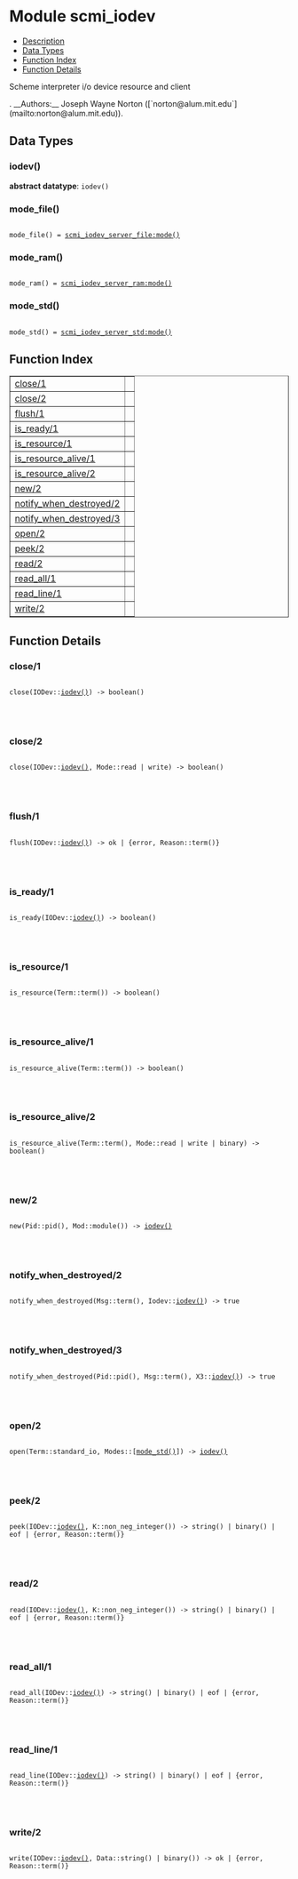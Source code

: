 

# Module scmi_iodev #
* [Description](#description)
* [Data Types](#types)
* [Function Index](#index)
* [Function Details](#functions)


<p>Scheme interpreter i/o device resource and client</p>.
__Authors:__ Joseph Wayne Norton ([`norton@alum.mit.edu`](mailto:norton@alum.mit.edu)).

<a name="types"></a>

## Data Types ##




### <a name="type-iodev">iodev()</a> ###


__abstract datatype__: `iodev()`




### <a name="type-mode_file">mode_file()</a> ###



<pre><code>
mode_file() = <a href="scmi_iodev_server_file.md#type-mode">scmi_iodev_server_file:mode()</a>
</code></pre>





### <a name="type-mode_ram">mode_ram()</a> ###



<pre><code>
mode_ram() = <a href="scmi_iodev_server_ram.md#type-mode">scmi_iodev_server_ram:mode()</a>
</code></pre>





### <a name="type-mode_std">mode_std()</a> ###



<pre><code>
mode_std() = <a href="scmi_iodev_server_std.md#type-mode">scmi_iodev_server_std:mode()</a>
</code></pre>


<a name="index"></a>

## Function Index ##


<table width="100%" border="1" cellspacing="0" cellpadding="2" summary="function index"><tr><td valign="top"><a href="#close-1">close/1</a></td><td></td></tr><tr><td valign="top"><a href="#close-2">close/2</a></td><td></td></tr><tr><td valign="top"><a href="#flush-1">flush/1</a></td><td></td></tr><tr><td valign="top"><a href="#is_ready-1">is_ready/1</a></td><td></td></tr><tr><td valign="top"><a href="#is_resource-1">is_resource/1</a></td><td></td></tr><tr><td valign="top"><a href="#is_resource_alive-1">is_resource_alive/1</a></td><td></td></tr><tr><td valign="top"><a href="#is_resource_alive-2">is_resource_alive/2</a></td><td></td></tr><tr><td valign="top"><a href="#new-2">new/2</a></td><td></td></tr><tr><td valign="top"><a href="#notify_when_destroyed-2">notify_when_destroyed/2</a></td><td></td></tr><tr><td valign="top"><a href="#notify_when_destroyed-3">notify_when_destroyed/3</a></td><td></td></tr><tr><td valign="top"><a href="#open-2">open/2</a></td><td></td></tr><tr><td valign="top"><a href="#peek-2">peek/2</a></td><td></td></tr><tr><td valign="top"><a href="#read-2">read/2</a></td><td></td></tr><tr><td valign="top"><a href="#read_all-1">read_all/1</a></td><td></td></tr><tr><td valign="top"><a href="#read_line-1">read_line/1</a></td><td></td></tr><tr><td valign="top"><a href="#write-2">write/2</a></td><td></td></tr></table>


<a name="functions"></a>

## Function Details ##

<a name="close-1"></a>

### close/1 ###


<pre><code>
close(IODev::<a href="#type-iodev">iodev()</a>) -&gt; boolean()
</code></pre>

<br></br>



<a name="close-2"></a>

### close/2 ###


<pre><code>
close(IODev::<a href="#type-iodev">iodev()</a>, Mode::read | write) -&gt; boolean()
</code></pre>

<br></br>



<a name="flush-1"></a>

### flush/1 ###


<pre><code>
flush(IODev::<a href="#type-iodev">iodev()</a>) -&gt; ok | {error, Reason::term()}
</code></pre>

<br></br>



<a name="is_ready-1"></a>

### is_ready/1 ###


<pre><code>
is_ready(IODev::<a href="#type-iodev">iodev()</a>) -&gt; boolean()
</code></pre>

<br></br>



<a name="is_resource-1"></a>

### is_resource/1 ###


<pre><code>
is_resource(Term::term()) -&gt; boolean()
</code></pre>

<br></br>



<a name="is_resource_alive-1"></a>

### is_resource_alive/1 ###


<pre><code>
is_resource_alive(Term::term()) -&gt; boolean()
</code></pre>

<br></br>



<a name="is_resource_alive-2"></a>

### is_resource_alive/2 ###


<pre><code>
is_resource_alive(Term::term(), Mode::read | write | binary) -&gt; boolean()
</code></pre>

<br></br>



<a name="new-2"></a>

### new/2 ###


<pre><code>
new(Pid::pid(), Mod::module()) -&gt; <a href="#type-iodev">iodev()</a>
</code></pre>

<br></br>



<a name="notify_when_destroyed-2"></a>

### notify_when_destroyed/2 ###


<pre><code>
notify_when_destroyed(Msg::term(), Iodev::<a href="#type-iodev">iodev()</a>) -&gt; true
</code></pre>

<br></br>



<a name="notify_when_destroyed-3"></a>

### notify_when_destroyed/3 ###


<pre><code>
notify_when_destroyed(Pid::pid(), Msg::term(), X3::<a href="#type-iodev">iodev()</a>) -&gt; true
</code></pre>

<br></br>



<a name="open-2"></a>

### open/2 ###


<pre><code>
open(Term::standard_io, Modes::[<a href="#type-mode_std">mode_std()</a>]) -&gt; <a href="#type-iodev">iodev()</a>
</code></pre>

<br></br>



<a name="peek-2"></a>

### peek/2 ###


<pre><code>
peek(IODev::<a href="#type-iodev">iodev()</a>, K::non_neg_integer()) -&gt; string() | binary() | eof | {error, Reason::term()}
</code></pre>

<br></br>



<a name="read-2"></a>

### read/2 ###


<pre><code>
read(IODev::<a href="#type-iodev">iodev()</a>, K::non_neg_integer()) -&gt; string() | binary() | eof | {error, Reason::term()}
</code></pre>

<br></br>



<a name="read_all-1"></a>

### read_all/1 ###


<pre><code>
read_all(IODev::<a href="#type-iodev">iodev()</a>) -&gt; string() | binary() | eof | {error, Reason::term()}
</code></pre>

<br></br>



<a name="read_line-1"></a>

### read_line/1 ###


<pre><code>
read_line(IODev::<a href="#type-iodev">iodev()</a>) -&gt; string() | binary() | eof | {error, Reason::term()}
</code></pre>

<br></br>



<a name="write-2"></a>

### write/2 ###


<pre><code>
write(IODev::<a href="#type-iodev">iodev()</a>, Data::string() | binary()) -&gt; ok | {error, Reason::term()}
</code></pre>

<br></br>



